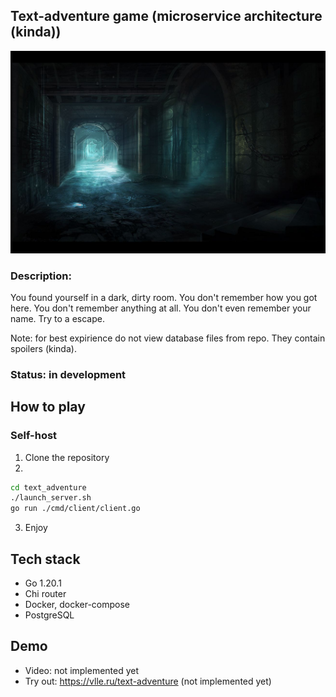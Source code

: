 ## Text-adventure game (microservice architecture (kinda))

![fantasy basement](img/fantasy-basement.jpeg?raw=true)

### Description:

You found yourself in a dark, dirty room. You don't remember how you got here. You don't remember anything at all. You don't even remember your name. Try to a escape.

Note: for best expirience do not view database files from repo. They contain spoilers (kinda).

### Status: in development

## How to play

### Self-host
1. Clone the repository
2.
```bash
cd text_adventure
./launch_server.sh
go run ./cmd/client/client.go
```
3. Enjoy

## Tech stack
- Go 1.20.1
- Chi router
- Docker, docker-compose
- PostgreSQL

## Demo 
- Video: not implemented yet
- Try out: https://vlle.ru/text-adventure (not implemented yet)
